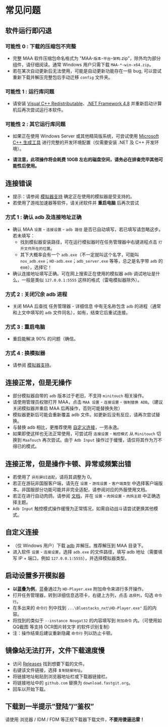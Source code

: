 # 常见问题

## 软件运行即闪退

### 可能性 0 : 下载的压缩包不完整

- 完整 MAA 软件压缩包命名格式为 "MAA-`版本`-`平台`-`架构`.zip"，除外均为部分组件，请仔细阅读。通常 Windows 用户只需下载 `MAA-*-win-x64.zip`。
- 若在某次自动更新后无法使用，可能是自动更新功能存在一些 bug, 可以尝试重新下载并解压完整包后手动迁移 `config` 文件夹。

### 可能性 1 : 运行库问题

- 请安装 [Visual C++ Redistributable](https://docs.microsoft.com/zh-CN/cpp/windows/latest-supported-vc-redist?view=msvc-160#visual-studio-2015-2017-2019-and-2022)、[.NET Framework 4.8](https://dotnet.microsoft.com/download/dotnet-framework/net48) 并重新启动计算机后再次尝试运行本软件。

### 可能性 2 : 其它运行库问题

- 如果正在使用 Windows Server 或其他精简版系统，可尝试使用 [Microsoft C++ 生成工具](https://visualstudio.microsoft.com/zh-hans/visual-cpp-build-tools/) 进行完整的开发环境配置（仅需要安装 .NET 及 C++ 开发环境）。

- **请注意，此项操作将会耗费 10GB 左右的磁盘空间，请务必在排查完毕其他可能性后使用。**

## 连接错误

- 提示：请参阅 [模拟器支持](1.3-模拟器支持.md) 确定正在使用的模拟器是受支持的。
- 若使用了游戏加速器等软件，请关闭软件并 **重启电脑** 后再次尝试

### 方式 1 : 确认 adb 及连接地址正确

- 确认 MAA `设置` - `连接设置` - `adb 路径` 是否已自动填写，若已填写请忽略这步。若未填写：
  - 找到模拟器安装路径，可在运行模拟器时在任务管理器中右键进程点击 `打开文件所在的位置`。
  - 其下大概率会有一个 `adb.exe`（不一定就叫这个名字，可能叫 `nox_adb.exe`；`HD-adb.exe`；`adb_server.exe` 等等，总之是名字带 `adb` 的 exe），选择它！
- 确认连接地址填写正确。可在网上搜索正在使用的模拟器 adb 调试地址是什么，一般是类似 `127.0.0.1:5555` 这样的格式（雷电模拟器除外）。

### 方式 2 : 关闭冗余 adb 进程

- 关闭 MAA 后查找 任务管理器 - 详细信息 中有无名称包含 `adb` 的进程（通常和上文中填写的 `adb` 文件同名），如有，结束它后重试连接。

### 方式 3 : 重启电脑

- 重启能解决 90% 的问题（确信。

### 方式 4 : 换模拟器

- 请参阅 [模拟器支持](1.3-模拟器支持.md)。

## 连接正常，但是无操作

- 部分模拟器自带的 `adb` 版本过于老旧，不支持 `minitouch` 相关操作。
- 请使用管理员权限打开 MAA，点击 `MAA 设置` - `连接设置` - `强制替换 ADB`。（建议关闭模拟器并重启 MAA 后再操作，否则可能替换失败）
- 模拟器更新后可能会重新覆盖 adb 文件。如更新后没有反应，请再次尝试替换。
- 与替换 adb 相比，更推荐使用 [自定义连接](1.2-常见问题.md#自定义连接)，一劳永逸。
- 如果即使这样也无法正常使用，可尝试将 `连接设置` - `触控模式` 从 `Minitouch` 切换到 `MaaTouch` 再次尝试。由于 `Adb Input` 操作过于缓慢，请仅将其作为万不得已的模式。

## 连接正常，但是操作卡顿、异常或频繁出错

- 若使用了 `异形屏UI适配`，请将其调整为 0。
- 若正在游玩非国服客户端，请先在 `设置` - `游戏设置` - `客户端类型` 中选择客户端版本。非国服部分功能可能并非完全适配，请参阅对应的外服使用文档。
- 若正在进行自动肉鸽，请参阅 [文档](1.1-详细介绍.md#一键长草自动肉鸽)，并在 `设置` - `肉鸽设置` - `肉鸽主题` 中正确选择主题。
- `Adb Input` 触控模式操作缓慢为正常情况，如需自动战斗请尝试更换其他模式。

## 自定义连接

- （仅 Windows 用户）下载 [adb](https://dl.google.com/android/repository/platform-tools-latest-windows.zip) 并解压。推荐解压到 MAA 目录下。
- 进入软件 `设置` - `连接设置`，选择 `adb.exe` 的文件路径，填写 adb 地址（需要填写 IP + 端口，例如 `127.0.0.1:5555`），并选择模拟器类型。

## 启动设置多开模拟器

- **以蓝叠为例**，蓝叠通过为 `HD-Player.exe` 附加命令来进行多开操作。
- 打开任务管理器，转到详细信息选项卡，右键上方列，点击 `选择列`，勾选 `命令行`。
- 在多出来的 `命令行` 列中找到 `...\Bluestacks_nxt\HD-Player.exe"` 后的内容。
- 将找到的类似于 `--instance Nougat32` 的内容填写到 `附加命令` 内。（可使用如 QQ截图 等支持 OCR图片转文字 的软件识别复制）
- 注：操作结束后建议重新隐藏 `命令行` 列以防止卡顿。

## 镜像站无法打开，文件下载速度慢

- 访问 [Releases](https://github.com/MaaAssistantArknights/MaaAssistantArknights/releases) 找到想要下载的文件。
- 右键该文件链接，选择 `复制链接地址`。
- 将链接地址粘贴到浏览器地址栏或下载器链接栏。
- 将链接地址中的 `github.com` 替换为 `download.fastgit.org`。
- 回车以开始下载。

## 下载到一半提示“登陆”/“鉴权”

请使用 浏览器 / IDM / FDM 等正规下载器下载文件，**不要用傻逼迅雷！**
